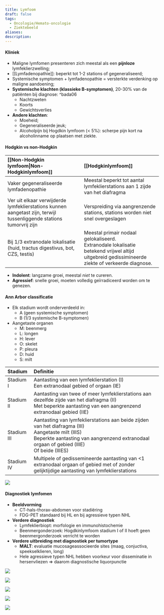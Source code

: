 ```yaml
---
title: Lymfoom
draft: false
tags:
  - Oncologie/Hemato-oncologie
  - Ziektebeeld
aliases: 
description: 
---
```


#### Kliniek
- Maligne lymfomen presenteren zich meestal als een **pijnloze** lymfeklierzwelling;
- [[Lymfadenopathie]]: beperkt tot 1-2 stations of gegeneraliseerd;
- Systemische symptomen + lymfadenopathie = versterkte verdenking op maligne aandoening;
- **Systemische klachten (klassieke B-symptomen)**, 20-30% van de patiënten bij diagnose: ^bada06
	- Nachtzweten
	- Koorts 
	- Gewichtsverlies 
- **Andere klachten**:
	- Moeheid;
	- Gegeneraliseerde jeuk;
	- Alcoholpijn bij Hogdkin lymfoom (< 5%): scherpe pijn kort na alcoholinname op plaatsen met ziekte. 

#### Hodgkin vs non-Hodgkin

| [[Non-Hodgkin lymfoom\|Non-Hodgkinlymfoom]]                                                                                             | [[Hodgkinlymfoom]]                                                                |
|:------------------------------------------------------------------------------------------------------------------- |:------------------------------------------------------------------------------ |
| Vaker gegeneraliseerde lymfadenopathie                                                                              | Meestal beperkt tot aantal lymfeklierstations aan 1 zijde van het diafragma    |
| Ver uit elkaar verwijderde lymfeklierstations kunnen aangetast zijn, terwijl tussenliggende stations tumorvrij zijn | Verspreiding via aangrenzende stations, stations worden niet snel overgeslagen |
| Bij 1/3 extranodale lokalisatie (huid, tractus digestivus, bot, CZS, testis)                                        | Meestal primair nodaal gelokaliseerd. </br> Extranodale lokalisatie betekend vrijwel altijd uitgebreid gedissimineerde ziekte of verkeerde diagnose.                                                                                |

- **Indolent**: langzame groei, meestal *niet* te cureren.
- **Agressief**: snelle groei, moeten volledig geïrradiceerd worden om te genezen. 

#### Ann Arbor classificatie
- Elk stadium wordt onderverdeeld in:
	- A (geen systemische symptomen)
	- B (1/3 systemische B-symptomen)
- Aangetaste organen
	- M: beenmerg
	- L: longen
	- H: lever
	- O: skelet
	- P: pleura
	- D: huid
	- S: milt


| Stadium     | Definitie                                                                                                                                                                                                      |
|:----------- |:-------------------------------------------------------------------------------------------------------------------------------------------------------------------------------------------------------------- |
| Stadium I   | Aantasting van een lymfeklierstation (I) </br> Een extranodaal gebied of orgaan (IE)                                                                                                                           |
| Stadium II  | Aantasting van twee of meer lymfeklierstations aan dezelfde zijde van het diafragma (II) </br> Met beperkte aantasting van een aangrenzend extranodaal gebied (IIE)                                            |
| Stadium III | Aantasting van lymfeklierstations aan beide zijden van het diafragma (III)  </br> Aangetaste milt (IIIS)  </br> Beperkte aantasting van aangrenzend extranodaal orgaan of gebied (IIIE) </br> Of beide (IIIES) |
| Stadium IV  | Multipele of gedissemineerde aantasting van <1 extranodaal orgaan of gebied met of zonder gelijktijdige aantasting van lymfeklierstations                                                                                                                                                                                                            |
![](https://i.imgur.com/Wzm7ds5.png)


#### Diagnostiek lymfomen
- **Beeldvorming**
	- CT-hals-thorax-abdomen voor stadiëring
	- FDG-PET standaard bij HL en bij agressieve typen NHL
- **Verdere diagnostiek**
	- Lymfeklierbiopt: morfologie en immunohistochemie
	- Beenmergonderzoek: Hogdkinlymfoom stadium I of II hoeft geen beenmergonderzoek verricht te worden
- **Verdere uitbreiding met diagnostiek per tumortype**
	- **MALT**: evaluatie mucosageassocieerde sites (maag, conjuctiva, speekselklieren, long)
	- Hele agressieve typen NHL hebben voorkeur voor disseminatie in hersenvliezen => daarom diagnostische liquorpunctie




![](https://i.imgur.com/rIaoMf5.png)

![](https://i.imgur.com/TqkmU1f.png)

![](https://i.imgur.com/lZ2r1LN.png)

![](https://i.imgur.com/mwK4ENm.png)

![](https://i.imgur.com/ngqJp4Y.png)

